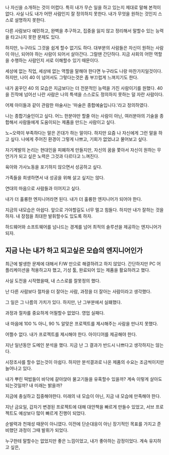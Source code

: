 나 자신을 소개하는 것이 어렵다. 특히 내가 무슨 일을 하고 있는지 제대로 말해 본적이 없다. 사실 나도 내가 어떤 사람인지 잘 정의하지 못한다. 내가 무엇을 원하는 것인지 스스로 설명하지 못한다.

다른 사람보다 예민하고, 완벽을 추구하고, 집중을 잃지 않고 정리해서 말할수 있는 능력을 타고나지 못한 문제도 있다.

하지만, 누구라도 그것을 쉽게 할수 없기도 하다. 대부분의 사람들은 자신이 원하는 사람이 아닌, 되어야 하는 사람이 되어서 살아간다.
그럴땐 간단하다. 지금 사회의 어떤 역할을 수행하는 사람인지 서로 이해할수 있기 때문이다.

세상에 없는 직업, 세상에 없는 역할을 말해야 한다면 누구라도 나랑 마찬가지일것이다.
하지만, 나이 40 이 넘어서도 그렇다는것은 좀 부끄럽게 느껴지기도 한다.

내가 꿈꾸던 40 의 모습은 지금보다는 더 전문적인 능력을 가진 사람이기를 원했다.
40을 진작에 넘어선 나란 사람은 나의 특색을 스스로도 정의하지 못하는 덜 자란 사람이다.

어제 아이들과 같이 관람한 마술사는 '마술은 종합예술입니다.'라고 정의하였다.

나는 종합기술인이고 싶다.
어느 한분야만 할줄 아는 사람이 아닌, 여러분야의 기술을 종합해서 사람들에게 도움이되는 제품을 만드는 사람이고 싶다.

노~오력이 부족하다는 말은 꼰대가 하는 말이다.
하지만 요즘 나 자신에게 그런 말을 하고 싶다.
나에게 주어진 환경이 그렇게 나쁘고, 기회가 없었냐고 물어보고 싶다.

자기계발의 논리는 현대인을 피폐하게 만들지만, 자신의 꿈을 쫓아서 자신이 원하는 무언가가 되고 싶은 노력은 그것과 다르다고 느껴진다.

육아와 가사노동을 포기하지 않으면서 성공하고 싶다.

가족들을 희생하면서 내 성공을 위해 살고 싶지는 않다.

연대의 마음으로 사람들과 이어지고 싶다.

내가 더 훌륭한 엔지니어라면 된다. 내가 더 훌륭한 엔지니어가 되어야 한다.

지금의 내모습은 아쉽다. 앞으로 가야할길도 너무 멀고 힘들다. 하지만 내가 잘하는 것을 하자. 내 장점을 최대한 발휘할수도 있도록 하자.

하드웨어와 소프트웨어를 넘나드는 경계를 넘어 최적의 솔루션을 제공하는 엔지니어가 되자.

## 지금 나는 내가 하고 되고싶은 모습의 엔지니어인가
최근에 발생한 문제에 대해서 F/W 만으로 해결하려고 하지 않았다. 간단하지만 PC 어플리케이션을 적용하고자 했고, 기성 툴, 완료되어 있는 제품을 활요하려고 했다.

사실 도전을 시작했을때, 내 스스로를 잘못정의 했다.

난 다른 사람보다 절차을 더 잘아는 사람, 과정을 더 잘아는 사람이라고 생각했다.

그 일은 그 나름의 가치가 있다. 하지만, 난 그부분에서 실퍠했다.

과정과 절차를 중요하게 어필할수 없었다. 영업 실패다.

내 마음에 100 % 아니, 90 % 알맞은 프로젝트를 제시해주는 사람을 만나지 못했다.

어쩔수 없다. 내가 프로젝트를 제시해야 한다. 아이디어를 제공해야 한다.

지난 일년동안 도메인 분석을 했다. 지금 난 그 결과가 반드시 나쁘다고 생각하지는 않는다.

시장조사를 할수 없는것이 아쉽다. 하지만 분석결과로 나온 제품의 수요는 조금씩이지만 늘어나고 있다.

내가 뿌린 떡밥들이 바닥에 갈아앉아 물고기들을 유혹할수 있을까?
계속 이렇게 살아도 되는것일까?
내 미래는 밝을까?

지금에 충실하고 집중해야한다. 미래의 내 모습이 아닌, 지금 내 모습에 만족해야 한다.

지난 금요일, 갑자기 변경된 프로젝트에 대해 대안책을 빠르게 만들수 있었고, 서브 프로젝트도 예상보다 많이 빠르게 진행이 되었다.

순발력과 천재성 때문이 아니였다. 이전에 단순대응이 아닌 장기적인 목표를 가지고 준비했던 과정이 그때 발휘가 되었다.

누구한테 말할수는 없었지만 좋은 느낌이었고, 내가 좋아하는 감정이었다. 계속 유지하고 싶은,

